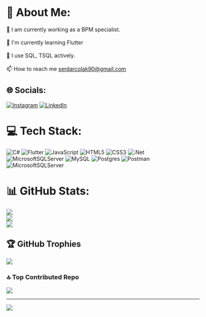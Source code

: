 # 💫 About Me:
🔭 I am currently working as a BPM specialist.<br><br>🌱 I'm currently learning Flutter<br><br>📝 I use SQL, TSQL actively.<br><br>📫 How to reach me serdarcolak90@gmail.com


## 🌐 Socials:
[![Instagram](https://img.shields.io/badge/Instagram-%23E4405F.svg?logo=Instagram&logoColor=white)](https://www.instagram.com/serdarccolak/) [![LinkedIn](https://img.shields.io/badge/LinkedIn-%230077B5.svg?logo=linkedin&logoColor=white)](https://www.linkedin.com/in/serdarcolak/) 

# 💻 Tech Stack:
![C#](https://img.shields.io/badge/c%23-%23239120.svg?style=for-the-badge&logo=c-sharp&logoColor=white) ![Flutter](https://img.shields.io/badge/Flutter-%2302569B.svg?style=for-the-badge&logo=Flutter&logoColor=white) ![JavaScript](https://img.shields.io/badge/javascript-%23323330.svg?style=for-the-badge&logo=javascript&logoColor=%23F7DF1E) ![HTML5](https://img.shields.io/badge/html5-%23E34F26.svg?style=for-the-badge&logo=html5&logoColor=white) ![CSS3](https://img.shields.io/badge/css3-%231572B6.svg?style=for-the-badge&logo=css3&logoColor=white) ![.Net](https://img.shields.io/badge/.NET-5C2D91?style=for-the-badge&logo=.net&logoColor=white) ![MicrosoftSQLServer](https://img.shields.io/badge/Microsoft%20SQL%20Sever-CC2927?style=for-the-badge&logo=microsoft%20sql%20server&logoColor=white) ![MySQL](https://img.shields.io/badge/mysql-%2300f.svg?style=for-the-badge&logo=mysql&logoColor=white) ![Postgres](https://img.shields.io/badge/postgres-%23316192.svg?style=for-the-badge&logo=postgresql&logoColor=white) ![Postman](https://img.shields.io/badge/Postman-FF6C37?style=for-the-badge&logo=postman&logoColor=white) ![MicrosoftSQLServer](https://img.shields.io/badge/Microsoft%20SQL%20Server-CC2927?style=for-the-badge&logo=microsoft%20sql%20server&logoColor=white)
# 📊 GitHub Stats:
![](https://github-readme-stats.vercel.app/api?username=serdarcolak&theme=dracula&hide_border=false&include_all_commits=true&count_private=false)<br/>
![](https://github-readme-streak-stats.herokuapp.com/?user=serdarcolak&theme=dracula&hide_border=false)<br/>
![](https://github-readme-stats.vercel.app/api/top-langs/?username=serdarcolak&theme=dracula&hide_border=false&include_all_commits=true&count_private=false&layout=compact)

## 🏆 GitHub Trophies
![](https://github-profile-trophy.vercel.app/?username=serdarcolak&theme=radical&no-frame=false&no-bg=true&margin-w=4)

### 🔝 Top Contributed Repo
![](https://github-contributor-stats.vercel.app/api?username=serdarcolak&limit=5&theme=dracula&combine_all_yearly_contributions=true)

---
[![](https://visitcount.itsvg.in/api?id=serdarcolak&icon=6&color=1)](https://visitcount.itsvg.in)

<!-- Proudly created with GPRM ( https://gprm.itsvg.in ) -->

